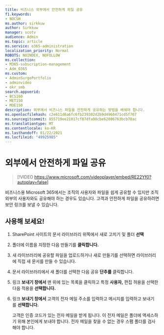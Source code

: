 ```yaml
---
title: 비즈니스 외부에서 안전하게 파일 공유
f1.keywords:
- NOCSH
ms.author: sirkkuw
author: Sirkkuw
manager: scotv
audience: Admin
ms.topic: article
ms.service: o365-administration
localization_priority: Normal
ROBOTS: NOINDEX, NOFOLLOW
ms.collection:
- M365-subscription-management
- Adm_O365
ms.custom:
- AdminSurgePortfolio
- adminvideo
- okr_smb
search.appverid:
- BCS160
- MET150
- MOE150
description: 외부에서 비즈니스 파일을 안전하게 공유하는 방법을 배워야 합니다.
ms.openlocfilehash: c2e611d6a6fc6fb239302d2b9d4960471cd5f707
ms.sourcegitcommit: 855719ee21017cf87dfa98cbe62806763bcb78ac
ms.translationtype: MT
ms.contentlocale: ko-KR
ms.lasthandoff: 01/22/2021
ms.locfileid: "49925985"
---
```

# <a name="securely-share-files-externally"></a>외부에서 안전하게 파일 공유

> [!VIDEO https://www.microsoft.com/videoplayer/embed/RE22Yf0?autoplay=false]

비즈니스용 Microsoft 365에서는 조직의 사용자와 파일을 쉽게 공유할 수 있지만 조직 외부의 사용자와도 공유해야 하는 경우도 있습니다. 고객과 안전하게 파일을 공유하려면 보안 링크를 보낼 수 있습니다.

## <a name="try-it"></a>사용해 보세요!

1. SharePoint 사이트의 문서 라이브러리 위쪽에서 새로 고치기 및 폴더 **선택** 
1. 폴더에 이름을 지정한 다음 만들기를 **클릭합니다.**
1. 새 라이브러리에 공유할 파일을 업로드하거나 새로  만들기를 선택하면 라이브러리에 직접 새 문서를 만들 수 있습니다.
1. 문서 라이브러리에서 새 폴더를 선택한 다음 공유 **단추를** 클릭합니다.
1. 링크 **보내기 창에서** 맨 위에 있는 목록을 클릭하고 특정 **사용자,** 편집 허용을 선택한 다음 적용을 **선택합니다.**
1. 링크 **보내기 창에서** 고객의 전자 메일 주소를 입력하고 메시지를 입력하고 보내기 를 **선택합니다.**

    고객은 인증 코드가 있는 전자 메일을 받게 됩니다. 이 전자 메일은 폴더에 액세스하기 위해 본인에게 보내야 합니다. 전자 메일을 찾을 수 없는 경우 스팸 폴더를 검사해야 합니다.

